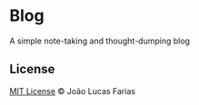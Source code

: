 # Blog

A simple note-taking and thought-dumping blog

## License

[MIT License](./LICENSE) © João Lucas Farias
